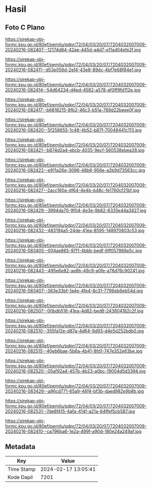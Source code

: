 # Hasil

## Foto C Plano

https://sirekap-obj-formc.kpu.go.id/80ef/pemilu/pdpr/72/04/03/20/07/7204032007009-20240216-082407--12174d84-42ae-445d-a4d7-e11ad04efe2f.jpg

https://sirekap-obj-formc.kpu.go.id/80ef/pemilu/pdpr/72/04/03/20/07/7204032007009-20240216-082411--d53e056d-2ef4-43e8-89dc-4bf7e68f84e1.jpg

https://sirekap-obj-formc.kpu.go.id/80ef/pemilu/pdpr/72/04/03/20/07/7204032007009-20240216-082414--54d64234-d4ed-4582-a578-af0ff9fd112e.jpg

https://sirekap-obj-formc.kpu.go.id/80ef/pemilu/pdpr/72/04/03/20/07/7204032007009-20240216-082417--b6818215-8fb2-46c3-b51a-789d22beee0f.jpg

https://sirekap-obj-formc.kpu.go.id/80ef/pemilu/pdpr/72/04/03/20/07/7204032007009-20240216-082420--5f258655-1c48-4b52-b87f-70048441c113.jpg

https://sirekap-obj-formc.kpu.go.id/80ef/pemilu/pdpr/72/04/03/20/07/7204032007009-20240216-082421--b874d2a4-ebcb-4035-9ecf-560538ebea28.jpg

https://sirekap-obj-formc.kpu.go.id/80ef/pemilu/pdpr/72/04/03/20/07/7204032007009-20240216-082422--e911a26e-3096-48b6-956e-a2b9d73563cc.jpg

https://sirekap-obj-formc.kpu.go.id/80ef/pemilu/pdpr/72/04/03/20/07/7204032007009-20240216-082427--2acc160a-df64-4e4b-b48c-fe1760cf21bf.jpg

https://sirekap-obj-formc.kpu.go.id/80ef/pemilu/pdpr/72/04/03/20/07/7204032007009-20240216-082429--3994da70-9f04-4e3e-9b82-6335e44a3427.jpg

https://sirekap-obj-formc.kpu.go.id/80ef/pemilu/pdpr/72/04/03/20/07/7204032007009-20240216-082432--483194a5-24de-41ea-8595-148970803c53.jpg

https://sirekap-obj-formc.kpu.go.id/80ef/pemilu/pdpr/72/04/03/20/07/7204032007009-20240216-083405--004ae865-97f1-4bbb-bedf-6ff057868e5c.jpg

https://sirekap-obj-formc.kpu.go.id/80ef/pemilu/pdpr/72/04/03/20/07/7204032007009-20240216-082443--495e6e82-ae8b-49c9-a0fe-a78d76c90241.jpg

https://sirekap-obj-formc.kpu.go.id/80ef/pemilu/pdpr/72/04/03/20/07/7204032007009-20240216-083407--363e33bf-1a4e-4fe4-8c31-7796eb6eb54d.jpg

https://sirekap-obj-formc.kpu.go.id/80ef/pemilu/pdpr/72/04/03/20/07/7204032007009-20240216-082507--00bdb516-41ea-4d82-bed6-243804182c2f.jpg

https://sirekap-obj-formc.kpu.go.id/80ef/pemilu/pdpr/72/04/03/20/07/7204032007009-20240216-082510--355fa12e-d87a-4d64-9d93-d4e5d252bdb0.jpg

https://sirekap-obj-formc.kpu.go.id/80ef/pemilu/pdpr/72/04/03/20/07/7204032007009-20240216-082515--40eb6bae-5b6a-4b41-8fd1-747e352e63be.jpg

https://sirekap-obj-formc.kpu.go.id/80ef/pemilu/pdpr/72/04/03/20/07/7204032007009-20240216-082520--05af92a4-457b-4b23-a0bc-19004d5d3394.jpg

https://sirekap-obj-formc.kpu.go.id/80ef/pemilu/pdpr/72/04/03/20/07/7204032007009-20240216-083426--a96cd771-65a9-46f4-bf3b-daed982e9b8b.jpg

https://sirekap-obj-formc.kpu.go.id/80ef/pemilu/pdpr/72/04/03/20/07/7204032007009-20240216-082531--7de8f415-4afa-414f-a21a-64ffef5cb587.jpg

https://sirekap-obj-formc.kpu.go.id/80ef/pemilu/pdpr/72/04/03/20/07/7204032007009-20240216-082410--ca796ba6-1e2a-499f-a90d-180e24a249af.jpg


## Metadata

| Key        | Value               |
| ---------- | ------------------- |
| Time Stamp | 2024-02-17 13:05:41 |
| Kode Dapil | 7201                |



